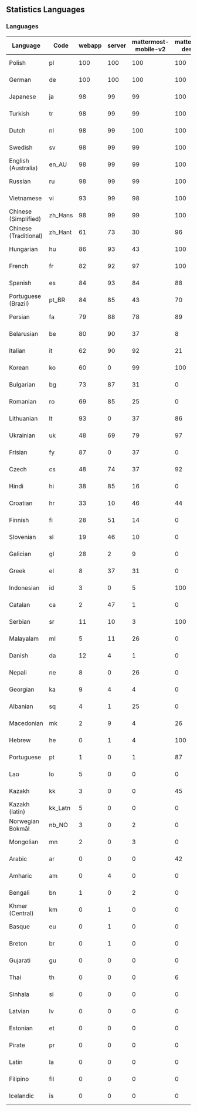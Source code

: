 ## Statistics Languages ##
###  Languages  ###
|Language|Code|webapp|server|mattermost-mobile-v2|mattermost-desktop|playbook-webapp|calls-webapp|Total|Last Modified|
|---|---|---|---|---|---|---|---|---|---|
|Polish|pl| 100| 100| 100| 100| 0| 100| 100|2023-11-17T07:10:51.834355Z|
|German|de| 100| 100| 100| 100| 0| 100| 100|2023-11-17T07:47:27.161851Z|
|Japanese|ja| 98| 99| 99| 100| 0| 100| 99|2023-11-16T13:37:44.995064Z|
|Turkish|tr| 98| 99| 99| 100| 0| 100| 99|2023-11-16T13:39:11.369659Z|
|Dutch|nl| 98| 99| 100| 100| 0| 100| 99|2023-11-17T08:16:43.032739Z|
|Swedish|sv| 98| 99| 99| 100| 0| 100| 99|2023-11-16T13:39:05.502498Z|
|English (Australia)|en_AU| 98| 99| 99| 100| 0| 0| 98|2023-11-16T13:36:48.035579Z|
|Russian|ru| 98| 99| 99| 100| 0| 76| 95|2023-11-16T13:38:49.443289Z|
|Vietnamese|vi| 93| 99| 98| 100| 0| 100| 95|2023-11-16T13:39:17.997858Z|
|Chinese (Simplified)|zh_Hans| 98| 99| 99| 100| 0| 100| 94|2023-11-17T02:14:35.135447Z|
|Chinese (Traditional)|zh_Hant| 61| 73| 30| 96| 0| 11| 88|2023-11-16T13:39:24.381814Z|
|Hungarian|hu| 86| 93| 43| 100| 0| 0| 83|2023-11-17T10:04:57.605167Z|
|French|fr| 82| 92| 97| 100| 0| 59| 83|2023-11-16T13:37:10.581567Z|
|Spanish|es| 84| 93| 84| 88| 0| 28| 80|2023-11-16T13:36:50.715946Z|
|Portuguese (Brazil)|pt_BR| 84| 85| 43| 70| 0| 100| 80|2023-11-16T13:38:40.199250Z|
|Persian|fa| 79| 88| 78| 89| 0| 0| 77|2023-11-16T13:37:00.669441Z|
|Belarusian|be| 80| 90| 37| 8| 0| 0| 75|2023-11-16T13:36:20.298121Z|
|Italian|it| 62| 90| 92| 21| 0| 24| 71|2023-11-16T13:37:41.972680Z|
|Korean|ko| 60| 0| 99| 100| 0| 100| 70|2023-11-16T13:37:59.797395Z|
|Bulgarian|bg| 73| 87| 31| 0| 0| 0| 70|2023-11-16T13:36:23.446475Z|
|Romanian|ro| 69| 85| 25| 0| 0| 0| 66|2023-11-16T13:38:46.308246Z|
|Lithuanian|lt| 93| 0| 37| 86| 0| 89| 63|2023-11-15T16:21:51.345166Z|
|Ukrainian|uk| 48| 69| 79| 97| 0| 0| 59|2023-11-16T13:39:14.840383Z|
|Frisian|fy| 87| 0| 37| 0| 0| 0| 56|2023-11-15T16:16:24.517595Z|
|Czech|cs| 48| 74| 37| 92| 0| 100| 53|2023-11-16T13:36:35.646278Z|
|Hindi|hi| 38| 85| 16| 0| 0| 0| 47|2023-11-16T13:37:25.557615Z|
|Croatian|hr| 33| 10| 46| 44| 0| 100| 35|2023-11-16T13:37:28.808301Z|
|Finnish|fi| 28| 51| 14| 0| 0| 0| 31|2023-11-15T16:15:28.996257Z|
|Slovenian|sl| 19| 46| 10| 0| 0| 0| 23|2023-11-15T16:26:25.382007Z|
|Galician|gl| 28| 2| 9| 0| 0| 0| 18|2023-10-29T10:01:48.607596Z|
|Greek|el| 8| 37| 31| 0| 0| 0| 18|2023-11-13T11:05:17.287008Z|
|Indonesian|id| 3| 0| 5| 100| 0| 0| 14|2023-11-07T11:55:12.955118Z|
|Catalan|ca| 2| 47| 1| 0| 0| 0| 13|2023-11-07T11:54:10.087147Z|
|Serbian|sr| 11| 10| 3| 100| 0| 0| 12|2023-11-13T11:10:02.427984Z|
|Malayalam|ml| 5| 11| 26| 0| 0| 0| 9|2023-10-24T20:55:57.621229Z|
|Danish|da| 12| 4| 1| 0| 0| 0| 8|2023-10-09T15:20:58.185551Z|
|Nepali|ne| 8| 0| 26| 0| 0| 0| 7|2023-11-13T11:08:50.646391Z|
|Georgian|ka| 9| 4| 4| 0| 0| 0| 7|2023-10-24T20:54:15.658025Z|
|Albanian|sq| 4| 1| 25| 0| 0| 0| 5|2023-11-13T11:09:55.892074Z|
|Macedonian|mk| 2| 9| 4| 26| 0| 0| 5|2023-11-16T13:38:15.110899Z|
|Hebrew|he| 0| 1| 4| 100| 0| 0| 4|2023-11-16T13:37:22.453849Z|
|Portuguese|pt| 1| 0| 1| 87| 0| 0| 3|2023-10-30T05:05:57.136879Z|
|Lao|lo| 5| 0| 0| 0| 0| 0| 3|2023-10-09T15:20:58.408506Z|
|Kazakh|kk| 3| 0| 0| 45| 0| 0| 3|2023-11-16T04:28:32.097489Z|
|Kazakh (latin)|kk_Latn| 5| 0| 0| 0| 0| 0| 3|2023-10-24T20:54:35.554803Z|
|Norwegian Bokmål|nb_NO| 3| 0| 2| 0| 0| 0| 2|2023-10-24T20:56:17.583395Z|
|Mongolian|mn| 2| 0| 3| 0| 0| 0| 2|2023-11-15T16:23:04.700139Z|
|Arabic|ar| 0| 0| 0| 42| 0| 0| 1|2023-10-09T15:20:58.462991Z|
|Amharic|am| 0| 4| 0| 0| 0| 0| 1|2023-10-09T15:20:58.102825Z|
|Bengali|bn| 1| 0| 2| 0| 0| 0| 1|2023-10-09T15:20:58.129127Z|
|Khmer (Central)|km| 0| 1| 0| 0| 0| 0| 0|2023-10-09T15:20:58.389365Z|
|Basque|eu| 0| 1| 0| 0| 0| 0| 0|2023-10-09T15:20:58.220029Z|
|Breton|br| 0| 1| 0| 0| 0| 0| 0|2023-10-09T15:20:58.146710Z|
|Gujarati|gu| 0| 0| 0| 0| 0| 0| 0|2023-10-09T15:20:58.279932Z|
|Thai|th| 0| 0| 0| 6| 0| 0| 0|2023-10-09T15:20:58.586605Z|
|Sinhala|si| 0| 0| 0| 0| 0| 0| 0|2023-10-09T15:20:58.537638Z|
|Latvian|lv| 0| 0| 0| 0| 0| 0| 0|2023-10-09T15:20:58.426415Z|
|Estonian|et| 0| 0| 0| 0| 0| 0| 0|2023-10-09T15:20:58.209138Z|
|Pirate|pr| 0| 0| 0| 0| 0| 0| 0|2023-10-09T15:20:58.506339Z|
|Latin|la| 0| 0| 0| 0| 0| 0| 0|2023-10-09T15:20:58.399153Z|
|Filipino|fil| 0| 0| 0| 0| 0| 0| 0|2023-10-09T15:20:58.242109Z|
|Icelandic|is| 0| 0| 0| 0| 0| 0| 0|2023-10-09T15:20:58.340445Z|
